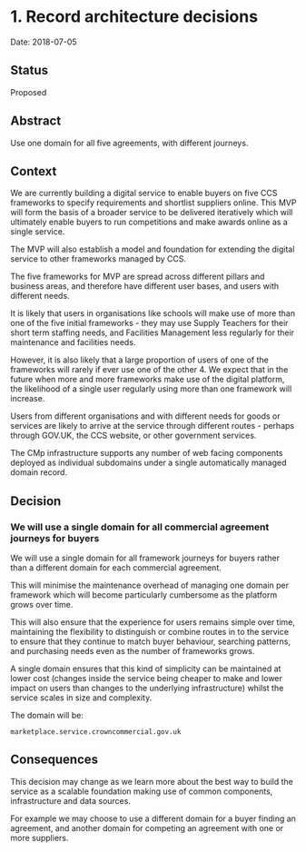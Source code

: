 # 1. Record architecture decisions

Date: 2018-07-05

## Status

Proposed

## Abstract

Use one domain for all five agreements, with different journeys.

## Context

We are currently building a digital service to enable buyers on five CCS frameworks to specify requirements and 
shortlist suppliers online. This MVP will form the basis of a broader service to be delivered iteratively which 
will ultimately enable buyers to run competitions and make awards online as a single service. 

The MVP will also establish a model and foundation for extending the digital service to other frameworks managed by CCS. 

The five frameworks for MVP are spread across different pillars and business areas, and therefore have different user bases, and users with different needs. 

It is likely that users in organisations like schools will make use of more than one of the five initial frameworks - they may use Supply Teachers for their short term staffing needs, and Facilities Management less regularly for their maintenance and facilities needs. 

However, it is also likely that a large proportion of users of one of the frameworks will rarely if ever use one of the other 4. We expect that in the future when more and more frameworks make use of the digital platform, the likelihood of a single user regularly using more than one framework will increase. 

Users from different organisations and with different needs for goods or services are likely to arrive at the service through different routes - perhaps through GOV.UK, the CCS website, or other government services. 

The CMp infrastructure supports any number of web facing components deployed as individual subdomains under a single automatically managed domain record.


## Decision

### We will use a single domain for all commercial agreement journeys for buyers

We will use a single domain for all framework journeys for buyers rather than a different domain for each commercial agreement.

This will minimise the maintenance overhead of managing one domain per framework which will become particularly cumbersome as the platform grows over time. 

This will also ensure that the experience for users remains simple over time, maintaining the flexibility to distinguish or combine routes in to the service to ensure that they continue to match buyer behaviour, searching patterns, and purchasing needs even as the number of frameworks grows. 

A single domain ensures that this kind of simplicity can be maintained at lower cost (changes inside the service being cheaper to make and lower impact on users than changes to the underlying infrastructure) whilst the service scales in size and complexity.

The domain will be:

 ```
 marketplace.service.crowncommercial.gov.uk
 ```


## Consequences


This decision may change as we learn more about the best way to build the service as a scalable foundation making use of common components, infrastructure and data sources. 

For example we may choose to use a different domain for a buyer finding an agreement, and another domain for 
competing an agreement with one or more suppliers.

